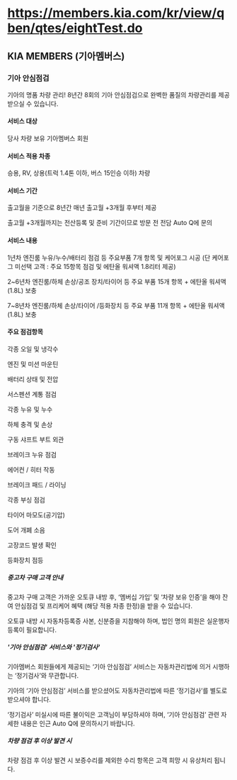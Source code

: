 # https://members.kia.com/kr/view/qben/qtes/eightTest.do

## KIA MEMBERS (기아멤버스)

### 기아 안심점검

기아의 명품 차량 관리! 8년간 8회의 기아 안심점검으로 완벽한 품질의 차량관리를 제공받으실 수 있습니다.

#### 서비스 대상

당사 차량 보유 기아멤버스 회원

#### 서비스 적용 차종

승용, RV, 상용(트럭 1.4톤 이하, 버스 15인승 이하) 차량

#### 서비스 기간

출고월을 기준으로 8년간 매년 출고월 +3개월 후부터 제공

출고월 +3개월까지는 전산등록 및 준비 기간이므로 방문 전 전담 Auto Q에 문의

#### 서비스 내용

1년차
엔진룸 누유/누수/배터리 점검 등 주요부품 7개 항목 및 케어포그 시공
(단 케어포그 미선택 고객 : 주요 15항목 점검 및 에탄올 워셔액 1.8리터 제공)

2~6년차
엔진룸/하체 손상/공조 장치/타이어 등 주요 부품 15개 항목 + 에탄올 워셔액 (1.8L) 보충

7~8년차
엔진룸/하체 손상/타이어 /등화장치 등 주요 부품 11개 항목 + 에탄올 워셔액 (1.8L) 보충

#### 주요 점검항목

각종 오일 및 냉각수

엔진 및 미션 마운틴

배터리 상태 및 전압

서스펜션 계통 점검

각종 누유 및 누수

하체 충격 및 손상

구동 샤프트 부트 외관

브레이크 누유 점검

에어컨 / 히터 작동

브레이크 패드 / 라이닝

각종 부싱 점검

타이어 마모도(공기압)

도어 개폐 소음

고장코드 발생 확인

등화장치 점등

##### 중고차 구매 고객 안내

중고차 구매 고객은 가까운 오토큐 내방 후, ‘멤버십 가입’ 및 ‘차량 보유 인증’을 해야 잔여 안심점검 및 프리케어 혜택 (해당 적용 차종 한정)을 받을 수 있습니다.

오토큐 내방 시 자동차등록증 사본, 신분증을 지참해야 하며, 법인 명의 회원은 실운행자 등록이 필요합니다.

##### '기아 안심점검' 서비스와 '정기검사'

기아멤버스 회원들에게 제공되는 ‘기아 안심점검’ 서비스는 자동차관리법에 의거 시행하는 ‘정기검사’와 무관합니다.

기아의 ‘기아 안심점검’ 서비스를 받으셨어도 자동차관리법에 따른 ‘정기검사’를 별도로 받으셔야 합니다.

‘정기검사’ 미실시에 따른 불이익은 고객님이 부담하셔야 하며, ‘기아 안심점검’ 관련 자세한 내용은 인근 Auto Q에 문의하시기 바랍니다.

##### 차량 점검 후 이상 발견 시

차량 점검 후 이상 발견 시 보증수리를 제외한 수리 항목은 고객 희망 시 유상처리 됩니다.